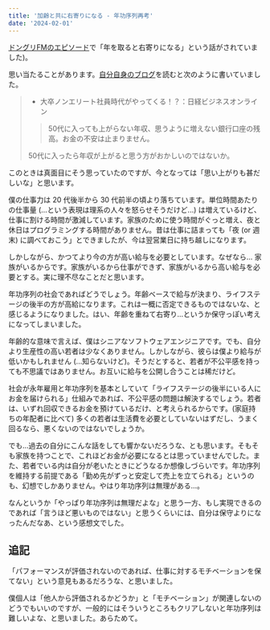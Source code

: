 ```yaml
---
title: '加齢と共に右寄りになる - 年功序列再考'
date: '2024-02-01'
---
```


[ドングリFMのエピソード](https://open.spotify.com/episode/0lLlkQnwXdEyUqyqO1Euqj?si=FpkhUe_wQ_itn_8-iarWvw)で「年を取ると右寄りになる」という話がされていました)。

思い当たることがあります。[自分自身のブログ](https://mahata.gitlab.io/post/2012-09-18-salary-in-50s/)を読むと次のように書いていました。

> * 大卒ノンエリート社員時代がやってくる！？：日経ビジネスオンライン
>
> > 50代に入っても上がらない年収、思うように増えない銀行口座の残高。お金の不安は止まりません。
>
> 50代に入ったら年収が上がると思う方がおかしいのではないか。

このときは真面目にそう思っていたのですが、今となっては「思い上がりも甚だしいな」と思います。

僕の仕事力は 20 代後半から 30 代前半の頃より落ちています。単位時間あたりの仕事量 (...という表現は理系の人々を怒らせそうだけど...) は増えているけど、仕事に割ける時間が激減しています。家族のために使う時間がぐっと増え、夜と休日はプログラミングする時間がありません。昔は仕事に詰まっても「夜 (or 週末) に調べておこう」とできましたが、今は翌営業日に持ち越しになります。

しかしながら、かつてより今の方が高い給与を必要としています。なぜなら... 家族がいるからです。家族がいるから仕事ができず、家族がいるから高い給与を必要とする。実に理不尽なことだと思います。

年功序列の社会であればどうでしょう。年齢ベースで給与が決まり、ライフステージの後半の方が高給になります。これは一概に否定できるものではないな、と感じるようになりました。はい、年齢を重ねて右寄り...というか保守っぽい考えになってしまいました。

年齢的な意味で言えば、僕はシニアなソフトウェアエンジニアです。でも、自分より生産性の高い若者は少なくありません。しかしながら、彼らは僕より給与が低いかもしれません (...知らないけど)。そうだとすると、若者が不公平感を持っても不思議ではありません。お互いに給与を公開し合うことは稀だけど。

社会が永年雇用と年功序列を基本としていて「ライフステージの後半にいる人にお金を届けられる」仕組みであれば、不公平感の問題は解決するでしょう。若者は、いずれ回収できるお金を預けているだけ、と考えられるからです。(家庭持ちの年配者に比べて) 多くの若者は生活費を必要としていないはずだし、うまく回るなら、悪くないのではないでしょうか。

でも...過去の自分にこんな話をしても響かないだろうな、とも思います。そもそも家族を持つことで、これほどお金が必要になるとは思っていませんでした。また、若者でいる内は自分が老いたときにどうなるか想像しづらいです。年功序列を維持する前提である「勤め先がずっと安定して売上を立てられる」というのも、幻想でしかありません。やはり年功序列は無理がある...。

なんというか「やっぱり年功序列は無理だよな」と思う一方、もし実現できるのであれば「言うほど悪いものではない」と思うくらいには、自分は保守よりになったんだなあ、という感想文でした。

## 追記

「パフォーマンスが評価されないのであれば、仕事に対するモチベーションを保てない」という意見もあるだろうな、と思いました。

僕個人は「他人から評価されるかどうか」と「モチベーション」が関連しないのどうでもいいのですが、一般的にはそういうところもクリアしないと年功序列は難しいよな、と思いました。あらためて。
